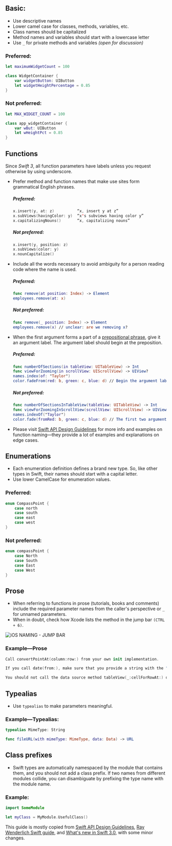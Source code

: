 ## Basic:

* Use descriptive names
* Lower camel case for classes, methods, variables, etc.
* Class names should be capitalized
* Method names and variables should start with a lowercase letter
* Use `_` for private methods and variables _(open for discussion)_

### Preferred:

```swift
let maximumWidgetCount = 100

class WidgetContainer {
	var widgetButton: UIButton
	let widgetHeightPercentage = 0.85
}
```

### Not preferred:

```swift
let MAX_WIDGET_COUNT = 100

class app_widgetContainer {
    var wBut: UIButton
    let wHeightPct = 0.85
}
```

## Functions

Since _Swift 3_, all function parameters have labels unless you request otherwise by using underscore.

* Prefer method and function names that make use sites form grammatical English phrases.
    ##### Preferred:

    ```swift
    x.insert(y, at: z)          “x, insert y at z”
    x.subViews(havingColor: y)  “x's subviews having color y”
    x.capitalizingNouns()       “x, capitalizing nouns”
    ```
    ##### Not preferred:

    ```swift
    x.insert(y, position: z)
    x.subViews(color: y)
    x.nounCapitalize()
    ```

* Include all the words necessary to avoid ambiguity for a person reading code where the name is used.
    ##### Preferred:

    ```swift
    func remove(at position: Index) -> Element
    employees.remove(at: x)
    ```
    ##### Not preferred:

    ```swift
    func remove(_ position: Index) -> Element
    employees.remove(x) // unclear: are we removing x?
    ```

* When the first argument forms a part of a [prepositional phrase][3], give it an argument label. The argument label should begin at the preposition.
    ##### Preferred:

    ```swift
    func numberOfSections(in tableView: UITableView) -> Int
    func viewForZooming(in scrollView: UIScrollView) -> UIView?
    names.index(of: "Taylor")
    color.fadeFrom(red: b, green: c, blue: d) // Begin the argument label after the preposition, to keep the abstraction clear.
    ```
    ##### Not preferred:

    ```swift
    func numberOfSectionsInTableView(tableView: UITableView) -> Int
    func viewForZoomingInScrollView(scrollView: UIScrollView) -> UIView?
    names.indexOf("Taylor")
    color.fade(fromRed: b, green: c, blue: d) // The first two arguments represent parts of a single abstraction
    ```
* Please visit [Swift API Design Guidelines][2] for more info and examples on function naming—they provide a lot of examples and explanations on edge cases.

## Enumerations

* Each enumeration definition defines a brand new type. So, like other types in Swift, their names should start with a capital letter.
* Use lower CamelCase for enumeration values.

### Preferred:

```swift
enum CompassPoint {
    case north
    case south
    case east
    case west
}
```

### Not preferred:

```swift
enum compassPoint {
    case North
    case South
    case East
    case West
}
```

## Prose

* When referring to functions in prose (tutorials, books and comments) include the required parameter names from the caller's perspective or `_` for unnamed parameters.
* When in doubt, check how Xcode lists the method in the jump bar `(CTRL + 6)`.

![iOS NAMING - JUMP BAR](/img/xcode_jump_bar.png "iOS xCode jump bar methods naming")

### Example—Prose
```swift
Call convertPointAt(column:row:) from your own init implementation.

If you call date(from:), make sure that you provide a string with the "yyyy-MM-dd" format.

You should not call the data source method tableView(_:cellForRowAt:) directly.
```

## Typealias

* Use `typealias` to make parameters meaningful.

### Example—Typealias:

```swift
typealias MimeType: String

func fileURL(with mimeType: MimeType, data: Data) -> URL
```

## Class prefixes

* Swift types are automatically namespaced by the module that contains them, and you should not add a class prefix. If two names from different modules collide, you can disambiguate by prefixing the type name with the module name.

### Example:

```swift
import SomeModule

let myClass = MyModule.UsefulClass()
```

This guide is mostly copied from [Swift API Design Guidelines][2], [Ray Wenderlich Swift guide][1], and [What's new in Swift 3.0][4], with some minor changes.

[1]:    https://github.com/raywenderlich/swift-style-guide#naming
[2]:    https://swift.org/documentation/api-design-guidelines/
[3]:    https://en.wikipedia.org/wiki/Adpositional_phrase#Prepositional_phrases
[4]:    https://www.hackingwithswift.com/swift3
